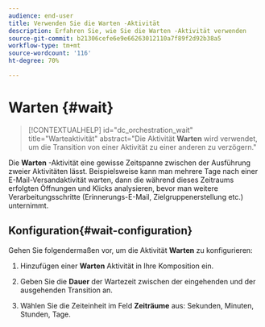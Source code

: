 ```yaml
---
audience: end-user
title: Verwenden Sie die Warten -Aktivität
description: Erfahren Sie, wie Sie die Warten -Aktivität verwenden
source-git-commit: b21306cefe6e9e66263012110a7f89f2d92b38a5
workflow-type: tm+mt
source-wordcount: '116'
ht-degree: 70%

---
```


# Warten {#wait}

>[!CONTEXTUALHELP]
>id="dc_orchestration_wait"
>title="Warteaktivität"
>abstract="Die Aktivität **Warten** wird verwendet, um die Transition von einer Aktivität zu einer anderen zu verzögern."

Die **Warten** -Aktivität eine gewisse Zeitspanne zwischen der Ausführung zweier Aktivitäten lässt. Beispielsweise kann man mehrere Tage nach einer E-Mail-Versandaktivität warten, dann die während dieses Zeitraums erfolgten Öffnungen und Klicks analysieren, bevor man weitere Verarbeitungsschritte (Erinnerungs-E-Mail, Zielgruppenerstellung etc.) unternimmt.

## Konfiguration{#wait-configuration}

Gehen Sie folgendermaßen vor, um die Aktivität **Warten** zu konfigurieren:

1. Hinzufügen einer **Warten** Aktivität in Ihre Komposition ein.

1. Geben Sie die **Dauer** der Wartezeit zwischen der eingehenden und der ausgehenden Transition an.

1. Wählen Sie die Zeiteinheit im Feld **Zeiträume** aus: Sekunden, Minuten, Stunden, Tage.


